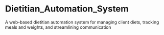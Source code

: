 # Dietitian_Automation_System
A web-based dietitian automation system for managing client diets, tracking meals and weights, and streamlining communication
